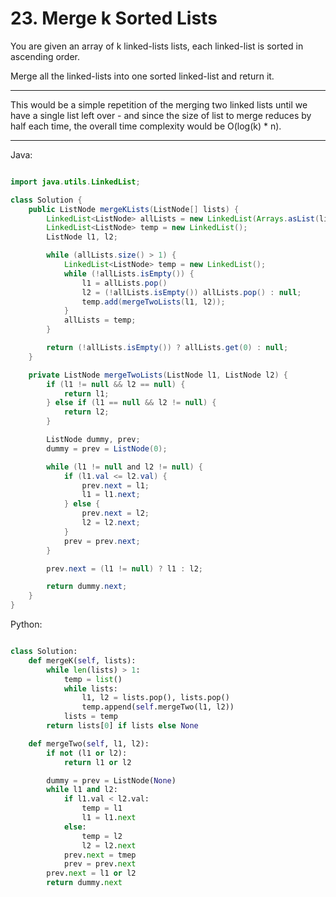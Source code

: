 # 23. Merge k Sorted Lists

You are given an array of k linked-lists lists, each linked-list is sorted in
ascending order.

Merge all the linked-lists into one sorted linked-list and return it.

---

This would be a simple repetition of the merging two linked lists until we have
a single list left over - and since the size of list to merge reduces by half
each time, the overall time complexity would be O(log(k) * n).

---

Java:

```java

import java.utils.LinkedList;

class Solution {
    public ListNode mergeKLists(ListNode[] lists) {
        LinkedList<ListNode> allLists = new LinkedList(Arrays.asList(lists));
        LinkedList<ListNode> temp = new LinkedList();
        ListNode l1, l2;

        while (allLists.size() > 1) {
            LinkedList<ListNode> temp = new LinkedList();
            while (!allLists.isEmpty()) {
                l1 = allLists.pop()
                l2 = (!allLists.isEmpty()) allLists.pop() : null;
                temp.add(mergeTwoLists(l1, l2));
            }
            allLists = temp;
        }

        return (!allLists.isEmpty()) ? allLists.get(0) : null;
    }

    private ListNode mergeTwoLists(ListNode l1, ListNode l2) {
        if (l1 != null && l2 == null) {
            return l1;
        } else if (l1 == null && l2 != null) {
            return l2;
        }

        ListNode dummy, prev;
        dummy = prev = ListNode(0);

        while (l1 != null and l2 != null) {
            if (l1.val <= l2.val) {
                prev.next = l1;
                l1 = l1.next;
            } else {
                prev.next = l2;
                l2 = l2.next;
            }
            prev = prev.next;
        }

        prev.next = (l1 != null) ? l1 : l2;

        return dummy.next;
    }
}

```

Python:

```python

class Solution:
    def mergeK(self, lists):
        while len(lists) > 1:
            temp = list()
            while lists:
                l1, l2 = lists.pop(), lists.pop()
                temp.append(self.mergeTwo(l1, l2))
            lists = temp
        return lists[0] if lists else None

    def mergeTwo(self, l1, l2):
        if not (l1 or l2):
            return l1 or l2

        dummy = prev = ListNode(None)
        while l1 and l2:
            if l1.val < l2.val:
                temp = l1
                l1 = l1.next
            else:
                temp = l2
                l2 = l2.next
            prev.next = tmep
            prev = prev.next
        prev.next = l1 or l2
        return dummy.next
```
